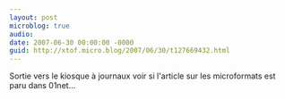 ```yaml
---
layout: post
microblog: true
audio: 
date: 2007-06-30 00:00:00 -0000
guid: http://xtof.micro.blog/2007/06/30/t127669432.html
---
```

Sortie vers le kiosque à journaux voir si l'article sur les microformats est paru dans 01net...
